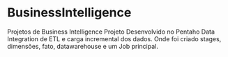 # BusinessIntelligence
Projetos de Business Intelligence 
Projeto Desenvolvido no Pentaho Data Integration de ETL e carga incremental dos dados. Onde foi criado stages, dimensões, fato, datawarehouse e um Job principal.
